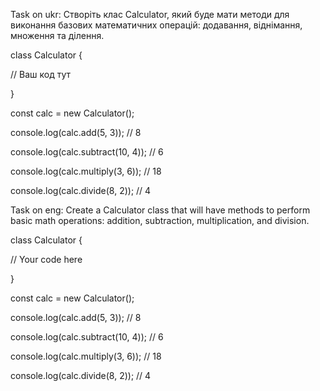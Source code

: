 Task on ukr:
Створіть клас Calculator, який буде мати методи для виконання базових математичних операцій: додавання, віднімання, множення та ділення.

class Calculator {

 // Ваш код тут

}

const calc = new Calculator();

console.log(calc.add(5, 3)); // 8

console.log(calc.subtract(10, 4)); // 6

console.log(calc.multiply(3, 6)); // 18

console.log(calc.divide(8, 2)); // 4



Task on eng:
Create a Calculator class that will have methods to perform basic math operations: addition, subtraction, multiplication, and division.

class Calculator {

 // Your code here

}

const calc = new Calculator();

console.log(calc.add(5, 3)); // 8

console.log(calc.subtract(10, 4)); // 6

console.log(calc.multiply(3, 6)); // 18

console.log(calc.divide(8, 2)); // 4